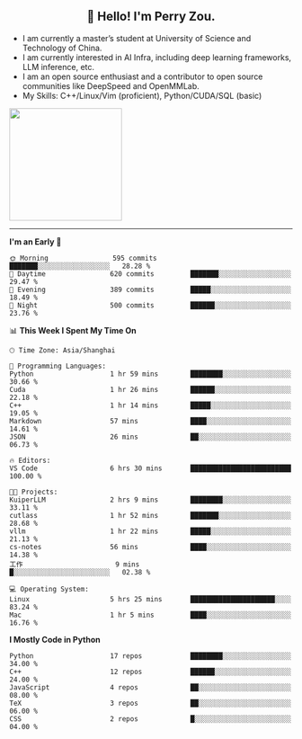 <h2 align="center">👋 Hello! I'm Perry Zou.</h2>

- I am currently a master’s student at University of Science and Technology of China.
- I am currently interested in AI Infra, including deep learning frameworks, LLM inference, etc.
- I am an open source enthusiast and a contributor to open source communities like DeepSpeed and OpenMMLab.
- My Skills: C++/Linux/Vim (proficient), Python/CUDA/SQL (basic)

<img height=200 align="center" src="https://github-readme-stats.vercel.app/api?username=zonepg" />

-------

<!--START_SECTION:waka-->
**I'm an Early 🐤** 

```text
🌞 Morning                595 commits         ███████░░░░░░░░░░░░░░░░░░   28.28 % 
🌆 Daytime                620 commits         ███████░░░░░░░░░░░░░░░░░░   29.47 % 
🌃 Evening                389 commits         █████░░░░░░░░░░░░░░░░░░░░   18.49 % 
🌙 Night                  500 commits         ██████░░░░░░░░░░░░░░░░░░░   23.76 % 
```


📊 **This Week I Spent My Time On** 

```text
🕑︎ Time Zone: Asia/Shanghai

💬 Programming Languages: 
Python                   1 hr 59 mins        ████████░░░░░░░░░░░░░░░░░   30.66 % 
Cuda                     1 hr 26 mins        ██████░░░░░░░░░░░░░░░░░░░   22.18 % 
C++                      1 hr 14 mins        █████░░░░░░░░░░░░░░░░░░░░   19.05 % 
Markdown                 57 mins             ████░░░░░░░░░░░░░░░░░░░░░   14.61 % 
JSON                     26 mins             ██░░░░░░░░░░░░░░░░░░░░░░░   06.73 % 

🔥 Editors: 
VS Code                  6 hrs 30 mins       █████████████████████████   100.00 % 

🐱‍💻 Projects: 
KuiperLLM                2 hrs 9 mins        ████████░░░░░░░░░░░░░░░░░   33.11 % 
cutlass                  1 hr 52 mins        ███████░░░░░░░░░░░░░░░░░░   28.68 % 
vllm                     1 hr 22 mins        █████░░░░░░░░░░░░░░░░░░░░   21.13 % 
cs-notes                 56 mins             ████░░░░░░░░░░░░░░░░░░░░░   14.38 % 
工作                       9 mins              █░░░░░░░░░░░░░░░░░░░░░░░░   02.38 % 

💻 Operating System: 
Linux                    5 hrs 25 mins       █████████████████████░░░░   83.24 % 
Mac                      1 hr 5 mins         ████░░░░░░░░░░░░░░░░░░░░░   16.76 % 
```

**I Mostly Code in Python** 

```text
Python                   17 repos            ████████░░░░░░░░░░░░░░░░░   34.00 % 
C++                      12 repos            ██████░░░░░░░░░░░░░░░░░░░   24.00 % 
JavaScript               4 repos             ██░░░░░░░░░░░░░░░░░░░░░░░   08.00 % 
TeX                      3 repos             ██░░░░░░░░░░░░░░░░░░░░░░░   06.00 % 
CSS                      2 repos             █░░░░░░░░░░░░░░░░░░░░░░░░   04.00 % 
```




<!--END_SECTION:waka-->
